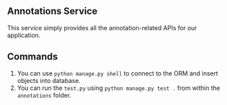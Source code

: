## Annotations Service

This service simply provides all the annotation-related APIs for our application. 

## Commands
1) You can use ```python manage.py shell``` to connect to the ORM and insert objects into database.
2) You can run the ```test.py``` using `python manage.py test .` from within the `annotations` folder.